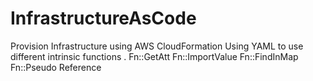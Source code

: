 # InfrastructureAsCode
Provision Infrastructure using AWS CloudFormation
Using YAML to use different intrinsic functions .
  Fn::GetAtt
  Fn::ImportValue
  Fn::FindInMap
  Fn::Pseudo Reference
